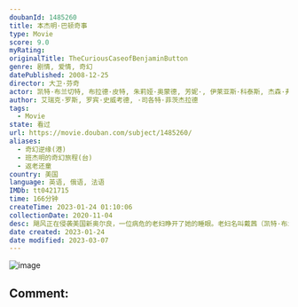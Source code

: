 ```yaml
---
doubanId: 1485260
title: 本杰明·巴顿奇事
type: Movie
score: 9.0
myRating: 
originalTitle: TheCuriousCaseofBenjaminButton
genre: 剧情, 爱情, 奇幻
datePublished: 2008-12-25
director: 大卫·芬奇
actor: 凯特·布兰切特, 布拉德·皮特, 朱莉娅·奥蒙德, 芳妮·, 伊莱亚斯·科泰斯, 杰森·弗莱明, 大卫·詹森, 蒂尔达·斯文顿, 艾丽·范宁, 乔安娜·塞勒, 乔什·斯图沃特, 丹尼·文森, 塔拉吉·, 马赫沙拉·阿里, 菲奥娜·黑尔, 唐娜·杜普兰提尔, 兰斯·, 特德·曼森, 克莱·卡伦, 菲利斯·萨莫维尔, 杰瑞德·哈里斯, 麦迪逊·贝蒂, 汤姆·埃沃雷特, 克里斯托弗·马克斯韦尔, 伊利亚·沃里克, 马莱丽·格雷迪, 艾德里安·阿马斯, 希洛·朱莉, 维布尔·弗利茨杰拉德, 艾玛·德吉斯泰德特, 钱德勒·坎特布瑞, 大卫·詹森
author: 艾瑞克·罗斯, 罗宾·史威考德, ·司各特·菲茨杰拉德
tags:
  - Movie
state: 看过
url: https://movie.douban.com/subject/1485260/
aliases:
  - 奇幻逆缘(港)
  - 班杰明的奇幻旅程(台)
  - 返老还童
country: 美国
language: 英语, 俄语, 法语
IMDb: tt0421715
time: 166分钟
createTime: 2023-01-24 01:10:06
collectionDate: 2020-11-04
desc: 飓风正在侵袭美国新奥尔良，一位病危的老妇睁开了她的睡眼。老妇名叫戴茜（凯特·布兰切特饰），她叫女儿凯若琳（朱莉娅•奥蒙德饰）为她阅读一本日记。这本日记的作者叫本杰明•巴顿（布拉德•皮特饰）。本杰明出生...
date created: 2023-01-24
date modified: 2023-03-07
---
```


![image](p2192535722.jpg)

Comment:
---
